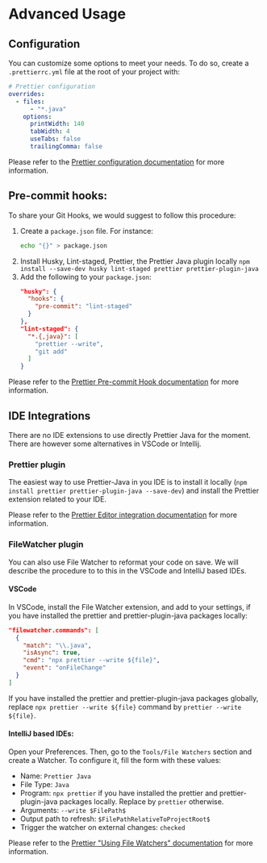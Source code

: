 # Advanced Usage

## Configuration

You can customize some options to meet your needs. To do so, create a `.prettierrc.yml` file at the root of your project with:

```yaml
# Prettier configuration
overrides:
  - files:
      - "*.java"
    options:
      printWidth: 140
      tabWidth: 4
      useTabs: false
      trailingComma: false
```

Please refer to the [Prettier configuration documentation](https://prettier.io/docs/en/configuration.html) for more information.

## Pre-commit hooks:

To share your Git Hooks, we would suggest to follow this procedure:

1. Create a `package.json` file. For instance:
   ```bash
   echo "{}" > package.json
   ```
2. Install Husky, Lint-staged, Prettier, the Prettier Java plugin locally `npm install --save-dev husky lint-staged prettier prettier-plugin-java`
3. Add the following to your `package.json`:
   ```json
   "husky": {
     "hooks": {
       "pre-commit": "lint-staged"
     }
   },
   "lint-staged": {
     "*.{,java}": [
       "prettier --write",
       "git add"
     ]
   }
   ```

Please refer to the [Prettier Pre-commit Hook documentation](https://prettier.io/docs/en/precommit.html) for more information.

## IDE Integrations

There are no IDE extensions to use directly Prettier Java for the moment. There are however some alternatives in VSCode or Intellij.

### Prettier plugin

The easiest way to use Prettier-Java in you IDE is to install it locally (`npm install prettier prettier-plugin-java --save-dev`) and install the Prettier extension related to your IDE.

Please refer to the [Prettier Editor integration documentation](https://prettier.io/docs/en/editors.html) for more information.

### FileWatcher plugin

You can also use File Watcher to reformat your code on save. We will describe the procedure to to this in the VSCode and IntelliJ based IDEs.

#### VSCode

In VSCode, install the File Watcher extension, and add to your settings, if you have installed the prettier and prettier-plugin-java packages locally:

```json
"filewatcher.commands": [
  {
    "match": "\\.java",
    "isAsync": true,
    "cmd": "npx prettier --write ${file}",
    "event": "onFileChange"
  }
]
```

If you have installed the prettier and prettier-plugin-java packages globally, replace `npx prettier --write ${file}` command by `prettier --write ${file}`.

#### IntelliJ based IDEs:

Open your Preferences. Then, go to the `Tools/File Watchers` section and create a Watcher. To configure it, fill the form with these values:

- Name: `Prettier Java`
- File Type: `Java`
- Program: `npx prettier` if you have installed the prettier and prettier-plugin-java packages locally. Replace by `prettier` otherwise.
- Arguments: `--write $FilePath$`
- Output path to refresh: `$FilePathRelativeToProjectRoot$`
- Trigger the watcher on external changes: `checked`

Please refer to the [Prettier "Using File Watchers" documentation](https://prettier.io/docs/en/webstorm.html#running-prettier-on-save-using-file-watcher) for more information.
